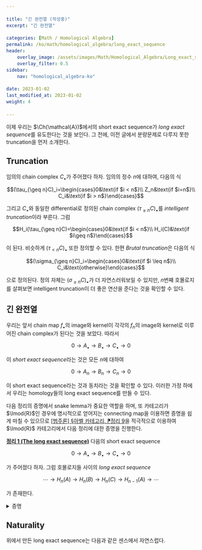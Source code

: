 ```yaml
---

title: "긴 완전열 (작성중)"
excerpt: "긴 완전열"

categories: [Math / Homological Algebra]
permalink: /ko/math/homological_algebra/long_exact_sequence
header:
    overlay_image: /assets/images/Math/Homological_Algebra/Long_exact_sequence.png
    overlay_filter: 0.5
sidebar: 
    nav: "homological_algebra-ko"

date: 2023-01-02
last_modified_at: 2023-01-02
weight: 4

---
```


이제 우리는 $\Ch(\mathcal{A})$에서의 short exact sequence가 *long exact sequence*를 유도한다는 것을 보인다. 그 전에, 이전 글에서 분량문제로 다루지 못한 truncation을 먼저 소개한다.

## Truncation

임의의 chain complex $C_\bullet$가 주어졌다 하자. 임의의 정수 $n$에 대하여, 다음의 식

$$(\tau_{\geq n}C)_i=\begin{cases}0&\text{if $i < n$}\\ Z_n&\text{if $i=n$}\\ C_i&\text{if $i >  n$}\end{cases}$$

그리고 $C_\bullet$와 동일한 differential로 정의된 chain complex $(\tau_{\geq n}C)_\bullet$를 *intelligent truncation*이라 부른다. 그럼 

$$H_i(\tau_{\geq n}C)=\begin{cases}0&\text{if $i < n$}\\ H_i(C)&\text{if $i\geq n$}\end{cases}$$

이 된다. 비슷하게 $(\tau_{< n}C)_\bullet$ 또한 정의할 수 있다. 한편 *Brutal truncation*은 다음의 식

$$(\sigma_{\geq n}C)_i=\begin{cases}0&\text{if $i \leq n$}\\ C_i&\text{otherwise}\end{cases}$$

으로 정의된다. 정의 자체는 $(\sigma_{\geq n}C)_\bullet$가 더 자연스러워보일 수 있지만, $n$번째 호몰로지를 살펴보면 intelligent truncation이 더 좋은 연산을 준다는 것을 확인할 수 있다.

## 긴 완전열

우리는 앞서 chain map $f_\bullet$의 image와 kernel이 각각의 $f_n$의 image와 kernel로 이루어진 chain complex가 된다는 것을 보았다. 따라서 

$$0\rightarrow A_\bullet\rightarrow B_\bullet\rightarrow C_\bullet\rightarrow 0$$

이 *short exact sequence*라는 것은 모든 $n$에 대하여

$$0\rightarrow A_n\rightarrow B_n\rightarrow C_n\rightarrow 0$$

이 short exact sequence라는 것과 동치라는 것을 확인할 수 있다. 이러한 가정 하에서 우리는 homology들의 long exact sequence를 만들 수 있다. 

다음 정리의 증명에서 snake lemma가 중요한 역할을 하며, 또 카테고리가 $\lmod{R}$인 경우에 명시적으로 얻어지는 connecting map을 이용하면 증명을 쉽게 마칠 수 있으므로 [\[범주론\] §아벨 카테고리, ⁋정리 9](/ko/math/category_theory/abelian_categories#thm9)을 적극적으로 이용하여 $\lmod{R}$ 카테고리에서 다음 정리에 대한 증명을 진행한다.

<div class="proposition" markdown="1">

<ins id="thm1">**정리 1 (The long exact sequence)**</ins> 다음의 short exact sequence

$$0\rightarrow A_\bullet\rightarrow B_\bullet\rightarrow C_\bullet\rightarrow 0$$

가 주어졌다 하자. 그럼 호몰로지들 사이의 *long exact sequence*

$$\cdots\rightarrow H_n(A)\rightarrow H_n(B)\rightarrow H_n(C)\rightarrow H_{n-1}(A)\rightarrow \cdots$$

가 존재한다.

</div>
<details class="proof" markdown="1">
<summary>증명</summary>

이는 다음의 diagram 

![long_exact_sequence](/assets/images/Math/Homological_Algebra/Long_exact_sequence-1.png){:width="655.2px" class="invert" .align-center}

을 생각하면 된다. 여기에서 $\partial$들은 모두 $\partial^A(a+\im d^A_{n+1})=d_n^Aa\in\ker d^A_{n-1}$과 같이 정의된 함수들이다. 그럼 위의 diagram에서 $\ker\partial^A$는 $H_{n+1}(A)=\ker d_n^A/\im(d^A_{n+1})$와 같고, $\coker\partial^A$는 $H_{n-1}(A)=\ker d^A_{n-1}/\im d^A_n$과 같다는 것을 쉽게 확인할 수 있다. 

따라서, 위와 아래의 행이 모두 exact라는 것만 보인다면, snake lemma에 의해 주어진 long exact sequence가 잘 유도된다. 이를 보이기 위해 다시 다음의 diagram

![long_exact_sequence_exactness](/assets/images/Math/Homological_Algebra/Long_exact_sequence-2.png){:width="463.95px" class="invert" .align-center}

을 생각하자. 이 diagram에 snake lemma (더 정확하게는 [§Diagram chasing, ⁋보조정리 5](/ko/math/homological_algebra/diagram_chasing#lem5)) 를 다시 한 번 적용하면, 두 exact sequence

$$0\rightarrow \ker(d_n^A)\rightarrow \ker(d_n^B)\rightarrow \ker(d_n^C)$$

그리고

$$\coker(d_n^A)\rightarrow\coker(d_n^B)\rightarrow\coker(d_n^C)\rightarrow 0$$

이 얻어진다.

</details>

## Naturality

위에서 만든 long exact sequence는 다음과 같은 센스에서 자연스럽다. 

